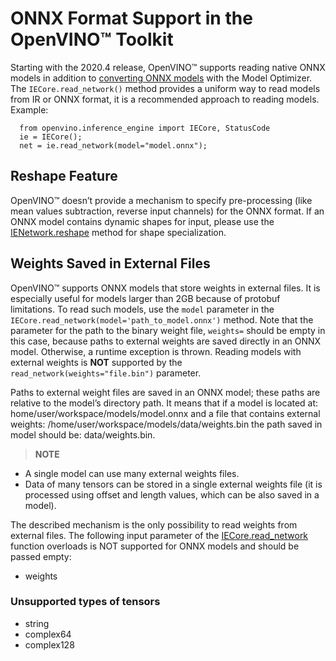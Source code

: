 # ONNX Format Support in the OpenVINO™ Toolkit
  
Starting with the 2020.4 release, OpenVINO™ supports reading native ONNX models in addition to [converting ONNX models](https://docs.openvinotoolkit.org/latest/openvino_docs_MO_DG_prepare_model_convert_model_Convert_Model_From_ONNX.html) with the Model Optimizer. The `IECore.read_network()` method provides a uniform way to read models from IR or ONNX format, it is a recommended approach to reading models. Example:
  
```
  from openvino.inference_engine import IECore, StatusCode
  ie = IECore();
  net = ie.read_network(model="model.onnx");
```

## Reshape Feature
OpenVINO™ doesn’t provide a mechanism to specify pre-processing (like mean values subtraction, reverse input channels) for the ONNX format. If an ONNX model contains dynamic shapes for input, please use the [IENetwork.reshape](https://docs.openvinotoolkit.org/latest/ie_python_api/classie__api_1_1IENetwork.html#a6683f0291db25f908f8d6720ab2f221a) method for shape specialization.

## Weights Saved in External Files

OpenVINO™ supports ONNX models that store weights in external files. It is especially useful for models larger than 2GB because of protobuf limitations. To read such models, use the `model` parameter in the `IECore.read_network(model='path_to_model.onnx')` method. Note that the parameter for the path to the binary weight file, `weights=` should be empty in this case, because paths to external weights are saved directly in an ONNX model. Otherwise, a runtime exception is thrown. Reading models with external weights is **NOT** supported by the `read_network(weights="file.bin")` parameter.

Paths to external weight files are saved in an ONNX model; these paths are relative to the model’s directory path. It means that if a model is located at: home/user/workspace/models/model.onnx and a file that contains external weights: /home/user/workspace/models/data/weights.bin the path saved in model should be: data/weights.bin.

> **NOTE**
* A single model can use many external weights files.
* Data of many tensors can be stored in a single external weights file (it is processed using offset and length values, which can be also saved in a model).

The described mechanism is the only possibility to read weights from external files. The following input parameter of the [IECore.read_network](https://docs.openvinotoolkit.org/latest/ie_python_api/classie__api_1_1IECore.html#a0d69c298618fab3a08b855442dca430f) function overloads is NOT supported for ONNX models and should be passed empty:
* weights

### Unsupported types of tensors
* string
* complex64
* complex128
